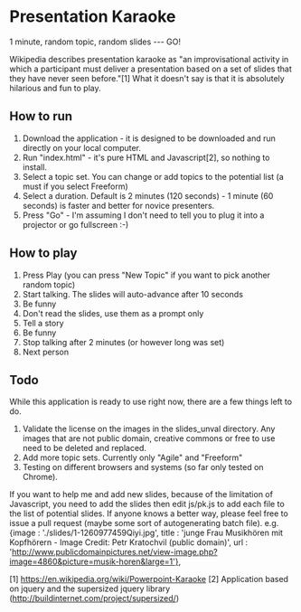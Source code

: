 # Presentation Karaoke
1 minute, random topic, random slides --- GO!

Wikipedia describes presentation karaoke as "an improvisational activity in which a participant must deliver a presentation based on a set of slides that they have never seen before."[1] What it doesn't say is that it is absolutely hilarious and fun to play.

## How to run
1. Download the application - it is designed to be downloaded and run directly on your local computer. 
2. Run "index.html" - it's pure HTML and Javascript[2], so nothing to install. 
3. Select a topic set. You can change or add topics to the potential list (a must if you select Freeform)
4. Select a duration. Default is 2 minutes (120 seconds) - 1 minute (60 seconds) is faster and better for novice presenters. 
5. Press "Go" - I'm assuming I don't need to tell you to plug it into a projector or go fullscreen :-)

## How to play
1. Press Play (you can press "New Topic" if you want to pick another random topic)
2. Start talking. The slides will auto-advance after 10 seconds
3. Be funny
4. Don't read the slides, use them as a prompt only
5. Tell a story
6. Be funny
7. Stop talking after 2 minutes (or however long was set)
8. Next person

## Todo
While this application is ready to use right now, there are a few things left to do. 
1. Validate the license on the images in the slides_unval directory. Any images that are not public domain, creative commons or free to use need to be deleted and replaced. 
2. Add more topic sets. Currently only "Agile" and "Freeform"
3. Testing on different browsers and systems (so far only tested on Chrome). 

If you want to help me and add new slides, because of the limitation of Javascript, you need to add the slides then edit js/pk.js to add each file to the list of potential slides. If anyone knows a better way, please feel free to issue a pull request (maybe some sort of autogenerating batch file). 
e.g. {image : './slides/1-1260977459Qiyi.jpg', title : 'junge Frau Musikhören mit Kopfhörern  - Image Credit: Petr Kratochvil (public domain)', url : 'http://www.publicdomainpictures.net/view-image.php?image=4860&picture=musik-horen&large=1'},
 
[1] https://en.wikipedia.org/wiki/Powerpoint-Karaoke
[2] Application based on jquery and the supersized jquery library (http://buildinternet.com/project/supersized/) 
